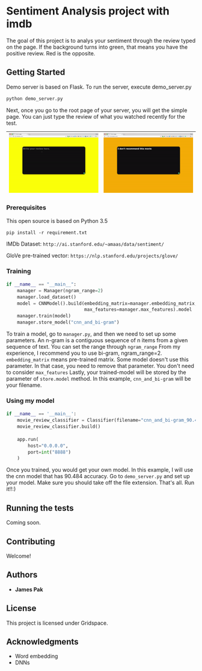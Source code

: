 # Sentiment Analysis project with imdb

The goal of this project is to analys your sentiment through the review typed on the page.
If the background turns into green, that means you have the positive review. Red is the opposite.

## Getting Started

Demo server is based on Flask. To run the server, execute demo_server.py
```python
python demo_server.py
```

Next, once you go to the root page of your server, you will get the simple page.
You can just type the review of what you watched recently for the test.

| ![good](good.gif "test1") | ![bad](bad.gif "test2") |
|:---:|:---:|
             

### Prerequisites

This open source is based on Python 3.5

```
pip install -r requirement.txt
```

IMDb Dataset: `http://ai.stanford.edu/~amaas/data/sentiment/`

GloVe pre-trained vector: `https://nlp.stanford.edu/projects/glove/`

### Training


```python
if __name__ == "__main__":
	manager = Manager(ngram_range=2)
    manager.load_dataset()
    model = CNNModel().build(embedding_matrix=manager.embedding_matrix,
                             max_features=manager.max_features).model
    manager.train(model)
    manager.store_model("cnn_and_bi-gram")
```

To train a model, go to `manager.py`, and then we need to set up some parameters.
An n-gram is a contiguous sequence of n items from a given sequence of text. You can set the range through `ngram_range` From my experience, I recommend you to use bi-gram, ngram_range=2. `embedding_matrix` means pre-trained matrix. Some model doesn't use this parameter. In that case, you need to remove that parameter. You don't need to consider `max_features` Lastly, your trained-model will be stored by the parameter of `store.model` method. In this example, `cnn_and_bi-gram` will be your filename.

### Using my model

```python
if __name__ == '__main__':
    movie_review_classifier = Classifier(filename="cnn_and_bi-gram_90.484acc_model")
    movie_review_classifier.build()

    app.run(
        host="0.0.0.0",
        port=int("8888")
    )
```

Once you trained, you would get your own model. In this example, I will use the cnn model that has 90.484 accuracy. Go to `demo_server.py` and set up your model. Make sure you should take off the file extension. That's all. Run it!!:)

## Running the tests

Coming soon.


## Contributing

Welcome!


## Authors

* **James Pak**


## License

This project is licensed under Gridspace.

## Acknowledgments

* Word embedding
* DNNs
